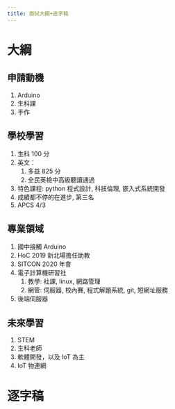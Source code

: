 ```yaml
---
title: 面試大綱+逐字稿
---
```


# 大綱
## 申請動機
1. Arduino
2. 生科課
3. 手作

## 學校學習
1. 生科 100 分
2. 英文：
	1. 多益 825 分
	2. 全民英檢中高級聽讀通過
3. 特色課程: python 程式設計, 科技倫理, 嵌入式系統開發
4. 成績都不停的在進步, 第三名
5. APCS 4/3

## 專業領域
1. 國中接觸 Arduino
2. HoC 2019 新北場擔任助教
3. SITCON 2020 年會
4. 電子計算機研習社
	1. 教學: 社課, linux, 網路管理
	2. 網管: 伺服器, 校內賽, 程式解題系統, git, 短網址服務
5. 後端伺服器

## 未來學習
1. STEM
2. 生科老師
3. 軟體開發，以及 IoT 為主
4. IoT 物連網

# 逐字稿

